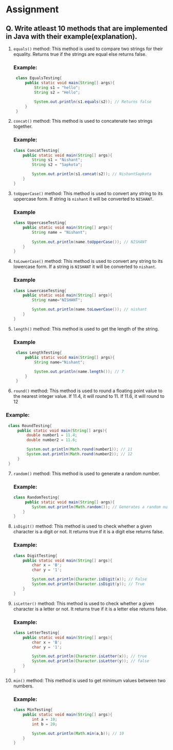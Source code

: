 # Assignment

## Q. Write atleast 10 methods that are implemented in Java with their example(explanation).

1. `equals()` method: This method is used to compare two strings for their equality. Returns true if the strings are equal else returns false.
   
   ### Example:
   ```java
    class EqualsTesting{
        public static void main(String[] args){
            String s1 = "hello";
            String s2 = "Hello";

            System.out.println(s1.equals(s2)); // Returns false
        }
    }
   ```

2. `concat()` method: This method is used to concatenate two strings together.

    ### Example:
    ```java
    class ConcatTesting{
        public static void main(String[] args){
            String s1 = "Nishant";
            String s2 = "Sapkota";

            System.out.println(s1.concat(s2)); // NishantSapkota
        }
    }
    ```
3. `toUpperCase()` method: This method is used to convert any string to its uppercase form. If string is `nishant` it will be converted to `NISHANT`.

    ### Example
    ```java
    class UppercaseTesting{
        public static void main(String[] args){
            String name = "Nishant";
            
            System.out.println(name.toUpperCase()); // NISHANT
        }
    }
    ```
4. `toLowerCase()` method: This method is used to convert any string to its lowercase form. If a string is `NISHANT` it will be converted to `nishant`.

    ### Example
    ```java
    class LowercaseTesting{
        public static void main(String[] args){
            String name="NISHANT";

            System.out.println(name.toLowerCase()); // nishant
        }
    }
    ```

5. `length()` method: This method is used to get the length of the string.
   
   ### Example
   ```java
    class LengthTesting{
        public static void main(String[] args){
            String name="Nishant";

            System.out.println(name.length()); // 7
        }
    }
   ```

6.  `round()` method: This method is used to round a floating point value to the nearest integer value. If 11.4, it will round to 11. If 11.6, it will round to 12

   ### Example:
   ```java
    class RoundTesting{
        public static void main(String[] args){
            double number1 = 11.4;
            double number2 = 11.6;

            System.out.println(Math.round(number1)); // 11
            System.out.println(Math.round(number2)); // 12
        }
    }
   ```

7. `random()` method: This method is used to generate a random number.

    ### Example:
    ```java
    class RandomTesting{
         public static void main(String[] args){
            System.out.println(Math.random()); // Generates a random number
        }
    }
    ```

8. `isDigit()` method: This method is used to check whether a given character is a digit or not. It returns true if it is a digit else returns false.

    ### Example:
    ```java
    class DigitTesting{
        public static void main(String[] args){
            char x = 'B';
            char y = '1';

            System.out.println(Character.isDigit(x)); // False
            System.out.println(Character.isDigit(y)); // True
        }
    }
    ```

9. `isLetter()` method: This method is used to check whether a given character is a letter or not. It returns true if it is a letter else returns false.
    
    ### Example:
    ```java
    class LetterTesting{
        public static void main(String[] args){
            char x = 'B';
            char y = '1';

            System.out.println(Character.isLetter(x)); // true
            System.out.println(Character.isLetter(y)); // false
        }
    }
    ```

10. `min()` method: This method is used to get minimum values between two numbers.

    ### Example:
    ```java
    class MinTesting{
        public static void main(String[] args){
            int a = 10;
            int b = 20;

            System.out.println(Math.min(a,b)); // 10
        }
    }
    ```
